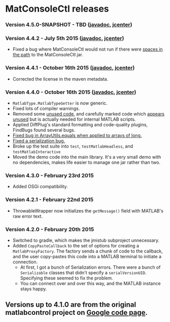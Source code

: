 # MatConsoleCtl releases

### Version 4.5.0-SNAPSHOT - TBD ([javadoc](http://diffplug.github.io/matconsolectl/javadoc/snapshot/), [jcenter](https://oss.sonatype.org/content/repositories/snapshots/com/diffplug/matsim/matconsolectl/))

### Version 4.4.2 - July 5th 2015 ([javadoc](http://diffplug.github.io/matconsolectl/javadoc/4.4.2/), [jcenter](https://bintray.com/diffplug/opensource/matconsolectl/4.4.2/view))

- Fixed a bug where MatConsoleCtl would not run if there were [spaces in the path](https://github.com/diffplug/matconsolectl/issues/11) to the MatConsoleCtl jar.

### Version 4.4.1 - October 16th 2015 ([javadoc](http://diffplug.github.io/matconsolectl/javadoc/4.4.1/), [jcenter](https://bintray.com/diffplug/opensource/matconsolectl/4.4.1/view))

- Corrected the license in the maven metadata.

### Version 4.4.0 - October 16th 2015 ([javadoc](http://diffplug.github.io/matconsolectl/javadoc/4.4.0/), [jcenter](https://bintray.com/diffplug/opensource/matconsolectl/4.4.0/view))

- `MatlabType.MatlabTypeGetter` is now generic.
- Fixed lots of compiler warnings.
- Removed some [unused code](https://github.com/diffplug/matconsolectl/commit/c514188e55880528268dd3314f7347d95d00b7b6), and carefully marked code which [appears unused](https://github.com/diffplug/matconsolectl/commit/60564f2e8a80494b443d7da31c01d2e55c6d72c2) but is actually needed for internal MATLAB scripts.
- Applied DiffPlug's standard formatting and code-quality plugins, FindBugs found several bugs.
- [Fixed bug in ArrayUtils.equals when applied to arrays of long.](https://github.com/diffplug/matconsolectl/commit/088b954551392dc7b24142fd7f1cbcdc6a4005bf)
- [Fixed a serialization bug.](https://github.com/diffplug/matconsolectl/commit/d6bc07adca74f0bb3ae91c1009222eff6b975774)
- Broke up the test suite into `test`, `testMatlabHeadless`, and `testMatlabInteractive`
- Moved the demo code into the main library.  It's a very small demo with no dependencies, makes life easier to manage one jar rather than two.

### Version 4.3.0 - February 23rd 2015

- Added OSGi compatibility.

### Version 4.2.1 - February 22nd 2015

- ThrowableWrapper now initializes the `getMessage()` field with MATLAB's raw error text.

### Version 4.2.0 - February 20th 2015

- Switched to gradle, which makes the jmistub subproject unnecessary.
- Added `CopyPasteCallback` to the set of options for creating a `MatlabProxyFactory`.  The factory sends a chunk of code to the callback, and the user copy-pastes this code into a MATLAB terminal to initiate a connection.
	+ At first, I got a bunch of Serialization errors.  There were a bunch of `Serializable` classes that didn't specify a `serialVersionUID`.  Specifying these seemed to fix the problem.
	+ You can connect over and over this way, and the MATLAB instance stays happy.

## Versions up to 4.1.0 are from the original matlabcontrol project on [Google code page](https://code.google.com/p/matlabcontrol/wiki/VersionHistory).
